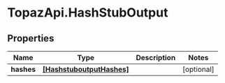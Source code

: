 # TopazApi.HashStubOutput

## Properties
Name | Type | Description | Notes
------------ | ------------- | ------------- | -------------
**hashes** | [**[HashstuboutputHashes]**](HashstuboutputHashes.md) |  | [optional] 


